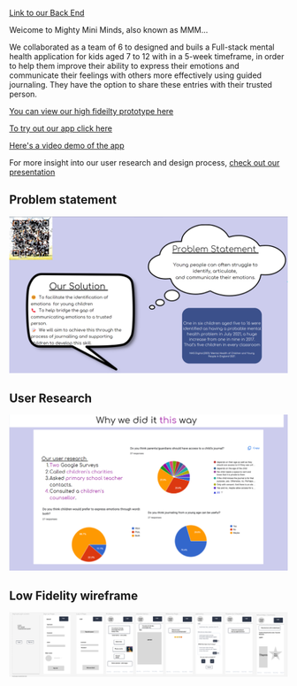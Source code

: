[Link to our Back End](https://github.com/dlrodev92/mighty_mini_minds_backEnd)

Weicome to Mighty Mini Minds, also known as MMM... 

We collaborated as a team of 6 to designed and buils a Full-stack mental health application for kids aged 7 to 12 with in a 5-week timeframe, in order to help them improve their ability to express their emotions and communicate their feelings with others more effectively using guided journaling. They have the option to share these entries with their trusted person. 

[You can view our high fideilty prototype here](https://shorturl.at/bAHW4)

[To try out our app click here](https://wonderful-paletas-0c1299.netlify.app/)

[Here's a video demo of the app](https://www.youtube.com/watch?v=MhEH8YmNl_Y&ab_channel=GM)

For more insight into our user research and design process, [check out our presentation](https://www.canva.com/design/DAFo4zRd770/eyrbLyuqBd3gvLHkk7FnFA/view?utm_content=DAFo4zRd770&utm_campaign=designshare&utm_medium=link&utm_source=publishsharelink)

## Problem statement
![problem_statement](./screenshots/problem_statement.png)
## User Research
![user_research](./screenshots/user_research.png)
## Low Fidelity wireframe
![low-fi_wireframe](./screenshots/low_fidelity_wireframe.png)



